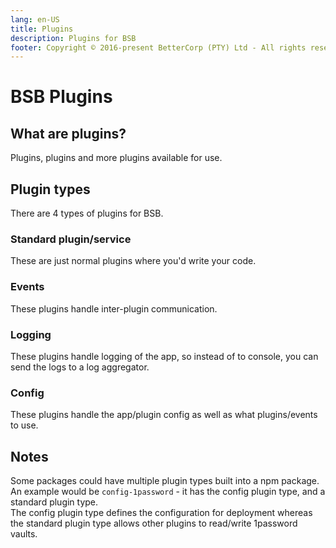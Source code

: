 ```yaml
---
lang: en-US
title: Plugins
description: Plugins for BSB
footer: Copyright © 2016-present BetterCorp (PTY) Ltd - All rights reserved
---
```


# BSB Plugins

## What are plugins?

Plugins, plugins and more plugins available for use.

## Plugin types

There are 4 types of plugins for BSB.

### Standard plugin/service

These are just normal plugins where you'd write your code.

### Events

These plugins handle inter-plugin communication.

### Logging

These plugins handle logging of the app, so instead of to console, you can send the logs to a log aggregator.

### Config

These plugins handle the app/plugin config as well as what plugins/events to use.

## Notes

Some packages could have multiple plugin types built into a npm package.  
An example would be `config-1password` - it has the config plugin type, and a standard plugin type.  
The config plugin type defines the configuration for deployment whereas the standard plugin type allows other plugins to read/write 1password vaults.
